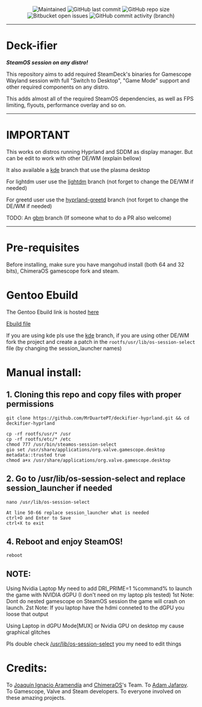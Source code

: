 <p align="center">
 
[//]: <> (site para ícones: https://shields.io/ )
 
<img alt="Maintained" src="https://img.shields.io/badge/Maintained%3F-Yes-green">
<img alt="GitHub last commit" src="https://img.shields.io/github/last-commit/MrDuartePT/deckifier-hyprland">
<img alt="GitHub repo size" src="https://img.shields.io/github/repo-size/MrDuartePT/deckifier-hyprland">
<img alt="Bitbucket open issues" src="https://img.shields.io/bitbucket/issues/MrDuartePT/deckifier-hyprland">
<img alt="GitHub commit activity (branch)" src="https://img.shields.io/github/commit-activity/y/MrDuartePT/deckifier-hyprland">

<hr>

# Deck-ifier

***SteamOS session on any distro!***

This repository aims to add required SteamDeck's binaries for Gamescope Wayland session with full "Switch to Desktop", "Game Mode" support and other required components on any distro.

This adds almost all of the required SteamOS dependencies, as well as FPS limiting, flyouts, performance overlay and so on.

<hr>

# IMPORTANT
This works on distros running Hyprland and SDDM as display manager. But can be edit to work with other DE/WM (explain bellow)

It also available a [kde](https://github.com/MrDuartePT/deckifier/tree/kde) branch that use the plasma desktop

For lightdm user use the [lightdm](https://github.com/MrDuartePT/deckifier/tree/lightdm) branch (not forget to change the DE/WM if needed)

For greetd user use the [hyprland-greetd](https://github.com/MrDuartePT/deckifier/tree/hyprland-greetd) branch (not forget to change the DE/WM if needed)

TODO: An [gbm](https://github.com/MrDuartePT/deckifier/tree/gbm)  branch (If someone what to do a PR also welcome)

<hr>

# Pre-requisites
Before installing, make sure you have mangohud install (both 64 and 32 bits), ChimeraOS gamescope fork and steam.

# Gentoo Ebuild

The Gentoo Ebuild link is hosted [here](https://github.com/MrDuartePT/mrduarte-ebuilds)

[Ebuild file](https://github.com/MrDuartePT/mrduarte-ebuilds/blob/f5785e150017b9c7bcb734b8a55cfa0ce083215b/games-util/gamescope-session-hyprland/gamescope-session-hyprland-9999.ebuild)

If you are using kde pls use the [kde](https://github.com/MrDuartePT/deckifier/tree/kde) branch, if you are using other DE/WM fork the project and create a patch in the `rootfs/usr/lib/os-session-select` file (by changing the session_launcher names)

# Manual install:

## 1. Cloning this repo and copy files with proper permissions
```
git clone https://github.com/MrDuartePT/deckifier-hyprland.git && cd deckifier-hyprland
```
```
cp -rf rootfs/usr/* /usr
cp -rf rootfs/etc/* /etc
chmod 777 /usr/bin/steamos-session-select
gio set /usr/share/applications/org.valve.gamescope.desktop metadata::trusted true
chmod a+x /usr/share/applications/org.valve.gamescope.desktop

```

## 2. Go to /usr/lib/os-session-select and replace session_launcher if needed 
```
nano /usr/lib/os-session-select
```
```
At line 50-66 replace session_launcher what is needed
ctrl+O and Enter to Save
ctrl+X to exit
```

## 4. Reboot and enjoy SteamOS!
```
reboot
```

## NOTE:
Using Nvidia Laptop
My need to add DRI_PRIME=1 %command% to launch the game with NVIDIA dGPU (I don't need on my laptop pls tested)
1st Note: Dont do nested gamescope on SteamOS session the game will crash on launch.
2st Note: If you laptop have the hdmi conneted to the dGPU you loose that output

Using Laptop in dGPU Mode[MUX] or Nvidia GPU on desktop my cause graphical glitches

Pls double check [/usr/lib/os-session-select](https://github.com/MrDuartePT/deckifier-hyprland/blob/main/rootfs/usr/lib/os-session-select) you my need to edit things

# Credits:

To [Joaquín Ignacio Aramendía](https://github.com/Samsagax) and [ChimeraOS](https://github.com/ChimeraOS)'s Team.
To [Adam Jafarov](https://github.com/theVakhovskeIsTaken).
To Gamescope, Valve and Steam developers.
To everyone involved on these amazing projects.
